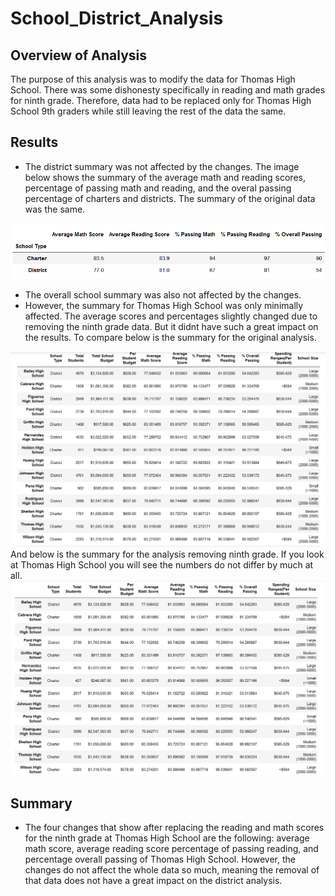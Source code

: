 # School_District_Analysis
## Overview of Analysis
The purpose of this analysis was to modify the data for Thomas High School. There was some dishonesty specifically in reading and math grades for ninth grade. Therefore, data had to be replaced only for Thomas High School 9th graders while still leaving the rest of the data the same. 
## Results
* The district summary was not affected by the changes. The image below shows the summary of the average math and reading scores, percentage of passing math and reading, and the overal passing percentage of charters and districts. The summary of the original data was the same.

<img src="type_summary_challenge.png"/>  

* The overall school summary was also not affected by the changes.
* However, the summary for Thomas High School was only minimally affected. The average scores and percentages slightly changed due to removing the ninth grade data. But it didnt have such a great impact on the results. To compare below is the summary for the original analysis.
<img src="school_summary_original.png"/>  
And below is the summary for the analysis removing ninth grade. If you look at Thomas High School you will see the numbers do not differ by much at all.
<img src="school_summary_challenge.png"/>  

## Summary
* The four changes that show after replacing the reading and math scores for the ninth grade at Thomas High School are the following: average math score, average reading score percentage of passing reading, and percentage overall passing of Thomas High School. However, the changes do not affect the whole data so much, meaning the removal of that data does not have a great impact on the district analysis. 
